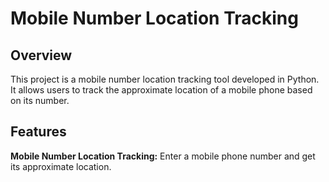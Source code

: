 # Mobile Number Location Tracking

## Overview

This project is a mobile number location tracking tool developed in Python. It allows users to track the approximate location of a mobile phone based on its number.

## Features

**Mobile Number Location Tracking:** Enter a mobile phone number and get its approximate location.
